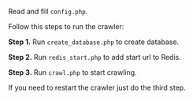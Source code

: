Read and fill `config.php`.

Follow this steps to run the crawler:

**Step 1.** Run `create_database.php` to create database.

**Step 2.** Run `redis_start.php` to add start url to Redis.

**Step 3.** Run `crawl.php` to start crawling.

If you need to restart the crawler just do the third step.